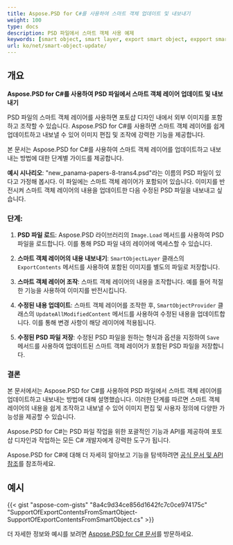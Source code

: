 ```yaml
---
title: Aspose.PSD for C#를 사용하여 스마트 객체 업데이트 및 내보내기
weight: 100
type: docs
description: PSD 파일에서 스마트 객체 사용 예제
keywords: [smart object, smart layer, export smart object, expport smart layer, update smart object, update smart layer, psd api, C#, csharp, 코드 샘플]
url: ko/net/smart-object-update/
---
```


## 개요

**Aspose.PSD for C#를 사용하여 PSD 파일에서 스마트 객체 레이어 업데이트 및 내보내기**

PSD 파일의 스마트 객체 레이어를 사용하면 포토샵 디자인 내에서 외부 이미지를 포함하고 조작할 수 있습니다. Aspose.PSD for C#를 사용하면 스마트 객체 레이어를 쉽게 업데이트하고 내보낼 수 있어 이미지 편집 및 조작에 강력한 기능을 제공합니다.

본 문서는 Aspose.PSD for C#를 사용하여 스마트 객체 레이어를 업데이트하고 내보내는 방법에 대한 단계별 가이드를 제공합니다.

**예시 시나리오**: "new_panama-papers-8-trans4.psd"라는 이름의 PSD 파일이 있다고 가정해 봅시다. 이 파일에는 스마트 객체 레이어가 포함되어 있습니다. 이미지를 반전시켜 스마트 객체 레이어의 내용을 업데이트한 다음 수정된 PSD 파일을 내보내고 싶습니다.

### 단계:

1. **PSD 파일 로드**:
   Aspose.PSD 라이브러리의 `Image.Load` 메서드를 사용하여 PSD 파일을 로드합니다. 이를 통해 PSD 파일 내의 레이어에 액세스할 수 있습니다.

2. **스마트 객체 레이어의 내용 내보내기**:
   `SmartObjectLayer` 클래스의 `ExportContents` 메서드를 사용하여 포함된 이미지를 별도의 파일로 저장합니다.

3. **스마트 객체 레이어 조작**:
   스마트 객체 레이어의 내용을 조작합니다. 예를 들어 적절한 기능을 사용하여 이미지를 반전시킵니다.

4. **수정된 내용 업데이트**:
   스마트 객체 레이어를 조작한 후, `SmartObjectProvider` 클래스의 `UpdateAllModifiedContent` 메서드를 사용하여 수정된 내용을 업데이트합니다. 이를 통해 변경 사항이 해당 레이어에 적용됩니다.

5. **수정된 PSD 파일 저장**:
   수정된 PSD 파일을 원하는 형식과 옵션을 지정하여 `Save` 메서드를 사용하여 업데이트된 스마트 객체 레이어가 포함된 PSD 파일을 저장합니다.

### 결론

본 문서에서는 Aspose.PSD for C#를 사용하여 PSD 파일에서 스마트 객체 레이어를 업데이트하고 내보내는 방법에 대해 설명했습니다. 이러한 단계를 따르면 스마트 객체 레이어의 내용을 쉽게 조작하고 내보낼 수 있어 이미지 편집 및 사용자 정의에 다양한 가능성을 제공할 수 있습니다.

Aspose.PSD for C#는 PSD 파일 작업을 위한 포괄적인 기능과 API를 제공하여 포토샵 디자인과 작업하는 모든 C# 개발자에게 강력한 도구가 됩니다.

Aspose.PSD for C#에 대해 더 자세히 알아보고 기능을 탐색하려면 [공식 문서 및 API 참조](https://docs.aspose.com/psd/net/)를 참조하세요.

## 예시

{{< gist "aspose-com-gists" "8a4c9d34ce856d1642fc7c0ce974175c" "SupportOfExportContentsFromSmartObject-SupportOfExportContentsFromSmartObject.cs" >}}

더 자세한 정보와 예시를 보려면 [Aspose.PSD for C# 문서](https://docs.aspose.com/psd/net/)를 방문하세요.
